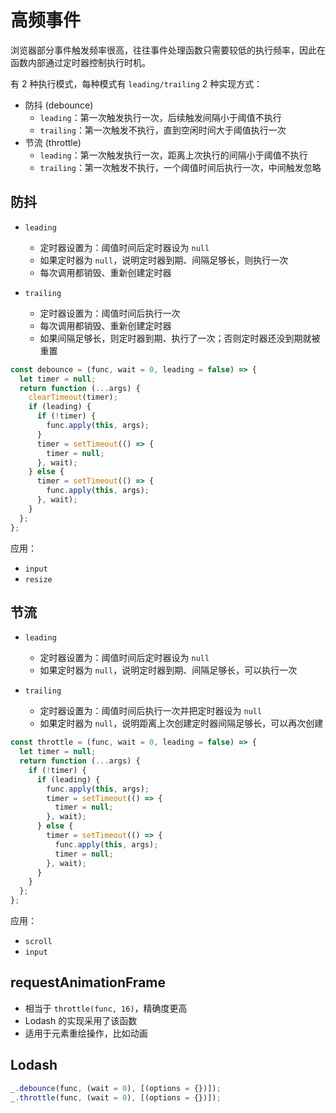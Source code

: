 # 高频事件

浏览器部分事件触发频率很高，往往事件处理函数只需要较低的执行频率，因此在函数内部通过定时器控制执行时机。

有 2 种执行模式，每种模式有 `leading/trailing` 2 种实现方式：

- 防抖 (debounce)
  - `leading`：第一次触发执行一次，后续触发间隔小于阈值不执行
  - `trailing`：第一次触发不执行，直到空闲时间大于阈值执行一次
- 节流 (throttle)
  - `leading`：第一次触发执行一次，距离上次执行的间隔小于阈值不执行
  - `trailing`：第一次触发不执行，一个阈值时间后执行一次，中间触发忽略

## 防抖

- `leading`

  - 定时器设置为：阈值时间后定时器设为 `null`
  - 如果定时器为 `null`，说明定时器到期、间隔足够长，则执行一次
  - 每次调用都销毁、重新创建定时器

- `trailing`
  - 定时器设置为：阈值时间后执行一次
  - 每次调用都销毁、重新创建定时器
  - 如果间隔足够长，则定时器到期、执行了一次；否则定时器还没到期就被重置

```js
const debounce = (func, wait = 0, leading = false) => {
  let timer = null;
  return function (...args) {
    clearTimeout(timer);
    if (leading) {
      if (!timer) {
        func.apply(this, args);
      }
      timer = setTimeout(() => {
        timer = null;
      }, wait);
    } else {
      timer = setTimeout(() => {
        func.apply(this, args);
      }, wait);
    }
  };
};
```

应用：

- `input`
- `resize`

## 节流

- `leading`

  - 定时器设置为：阈值时间后定时器设为 `null`
  - 如果定时器为 `null`，说明定时器到期、间隔足够长，可以执行一次

- `trailing`
  - 定时器设置为：阈值时间后执行一次并把定时器设为 `null`
  - 如果定时器为 `null`，说明距离上次创建定时器间隔足够长，可以再次创建

```js
const throttle = (func, wait = 0, leading = false) => {
  let timer = null;
  return function (...args) {
    if (!timer) {
      if (leading) {
        func.apply(this, args);
        timer = setTimeout(() => {
          timer = null;
        }, wait);
      } else {
        timer = setTimeout(() => {
          func.apply(this, args);
          timer = null;
        }, wait);
      }
    }
  };
};
```

应用：

- `scroll`
- `input`

## requestAnimationFrame

- 相当于 `throttle(func, 16)`，精确度更高
- Lodash 的实现采用了该函数
- 适用于元素重绘操作，比如动画

## Lodash

```js
_.debounce(func, (wait = 0), [(options = {})]);
_.throttle(func, (wait = 0), [(options = {})]);
```
